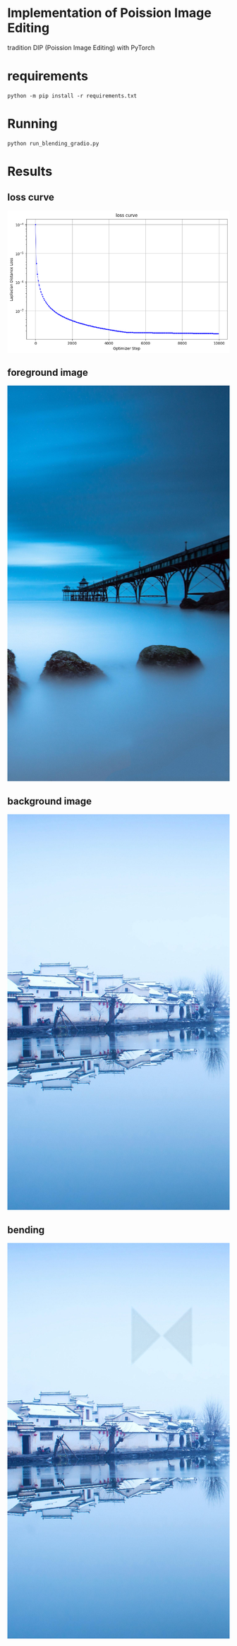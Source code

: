# Implementation of Poission Image Editing
tradition DIP (Poission Image Editing) with PyTorch

# requirements
```
python -m pip install -r requirements.txt
```

# Running
```
python run_blending_gradio.py
```

# Results
## loss curve
![](Image/loss_curve.png)

## foreground image
![](Image/01.jpg)

## background image
![](Image/02.jpg)

## bending
![](Image/image_0.png)

